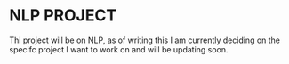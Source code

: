 # NLP PROJECT 

Thi project will be on NLP, as of writing this I am currently deciding on the specifc project I want to work on and will be updating soon. 
